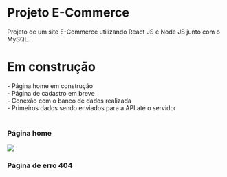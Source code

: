 <h1>Projeto E-Commerce</h1>

Projeto de um site E-Commerce utilizando React JS e Node JS junto com o MySQL.

<h1>Em construção</h1>
- Página home em construção<br>
- Página de cadastro em breve<br>
- Conexão com o banco de dados realizada<br>
- Primeiros dados sendo enviados para a API até o servidor<br>
<br>

<h3>Página home</h3>
<img src="https://i.imgur.com/HstDfOj.png">

<h3>Página de erro 404</h4>
<img src="https://i.imgur.com/RMNpzlm.png>>